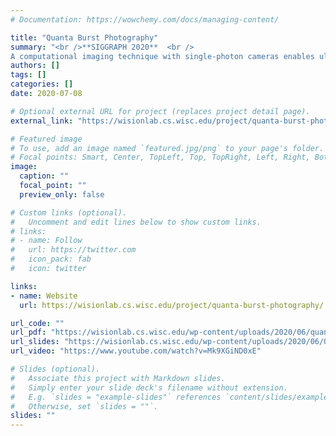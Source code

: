 ```yaml
---
# Documentation: https://wowchemy.com/docs/managing-content/

title: "Quanta Burst Photography"
summary: "<br />**SIGGRAPH 2020**  <br />
A computational imaging technique with single-photon cameras enables ultra-low light photography"
authors: []
tags: []
categories: []
date: 2020-07-08

# Optional external URL for project (replaces project detail page).
external_link: "https://wisionlab.cs.wisc.edu/project/quanta-burst-photography/"

# Featured image
# To use, add an image named `featured.jpg/png` to your page's folder.
# Focal points: Smart, Center, TopLeft, Top, TopRight, Left, Right, BottomLeft, Bottom, BottomRight.
image:
  caption: ""
  focal_point: ""
  preview_only: false

# Custom links (optional).
#   Uncomment and edit lines below to show custom links.
# links:
# - name: Follow
#   url: https://twitter.com
#   icon_pack: fab
#   icon: twitter

links:
- name: Website
  url: https://wisionlab.cs.wisc.edu/project/quanta-burst-photography/

url_code: ""
url_pdf: "https://wisionlab.cs.wisc.edu/wp-content/uploads/2020/06/quanta_burst_photography_wision.pdf"
url_slides: "https://wisionlab.cs.wisc.edu/wp-content/uploads/2020/06/QuantaBurstPhotography.pptx"
url_video: "https://www.youtube.com/watch?v=Mk9XGiND0xE"

# Slides (optional).
#   Associate this project with Markdown slides.
#   Simply enter your slide deck's filename without extension.
#   E.g. `slides = "example-slides"` references `content/slides/example-slides.md`.
#   Otherwise, set `slides = ""`.
slides: ""
---
```

